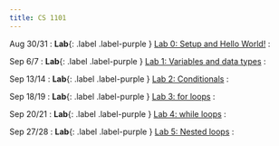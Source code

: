 ```yaml
---
title: CS 1101
---
```


Aug 30/31
: **Lab**{: .label .label-purple } 
[Lab 0: Setup and Hello World!](labs/0/spec)
:  

Sep 6/7
: **Lab**{: .label .label-purple } 
[Lab 1: Variables and data types](labs/1/spec)
:  

Sep 13/14
: **Lab**{: .label .label-purple } 
[Lab 2: Conditionals](labs/2/spec)
:  

Sep 18/19
: **Lab**{: .label .label-purple } 
[Lab 3: for loops](labs/3/spec)
:  

Sep 20/21
: **Lab**{: .label .label-purple } 
[Lab 4: while loops](labs/4/spec)
:  

Sep 27/28
: **Lab**{: .label .label-purple } 
[Lab 5: Nested loops](labs/5/spec)
:  

